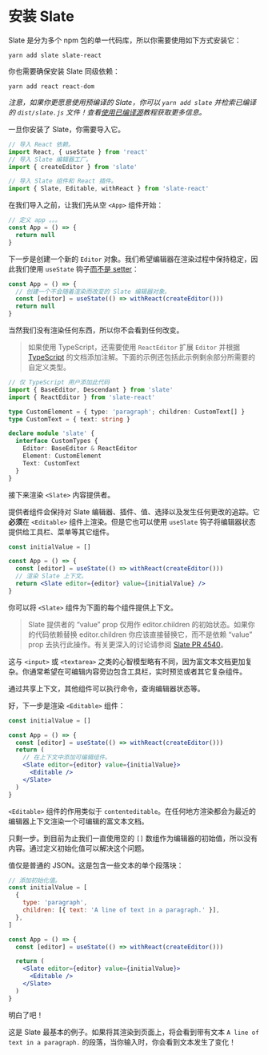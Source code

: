 # 安装 Slate

Slate 是分为多个 npm 包的单一代码库，所以你需要使用如下方式安装它：

```text
yarn add slate slate-react
```

你也需要确保安装 Slate 同级依赖：

```text
yarn add react react-dom
```

_注意，如果你更愿意使用预编译的 Slate，你可以 `yarn add slate` 并检索已编译的 `dist/slate.js` 文件！查看[使用已编译源](xx-using-the-bundled-source.md)教程获取更多信息。_

一旦你安装了 Slate，你需要导入它。

```jsx
// 导入 React 依赖。
import React, { useState } from 'react'
// 导入 Slate 编辑器工厂。
import { createEditor } from 'slate'

// 导入 Slate 组件和 React 插件。
import { Slate, Editable, withReact } from 'slate-react'
```

在我们导入之前，让我们先从空 `<App>` 组件开始：

```jsx
// 定义 app 。。。
const App = () => {
  return null
}
```

下一步是创建一个新的 `Editor` 对象。我们希望编辑器在渲染过程中保持稳定，因此我们使用 `useState` 钩子[而不是 setter](https://github.com/ianstormtaylor/slate/pull/3925#issuecomment-781179930)：

```jsx
const App = () => {
  // 创建一个不会随着渲染而改变的 Slate 编辑器对象。
  const [editor] = useState(() => withReact(createEditor()))
  return null
}
```

当然我们没有渲染任何东西，所以你不会看到任何改变。

> 如果使用 TypeScript，还需要使用 `ReactEditor` 扩展 `Editor` 并根据 [TypeScript](../concepts/12-typescript.md) 的文档添加注解。下面的示例还包括此示例剩余部分所需要的自定义类型。

```typescript
// 仅 TypeScript 用户添加此代码
import { BaseEditor, Descendant } from 'slate'
import { ReactEditor } from 'slate-react'

type CustomElement = { type: 'paragraph'; children: CustomText[] }
type CustomText = { text: string }

declare module 'slate' {
  interface CustomTypes {
    Editor: BaseEditor & ReactEditor
    Element: CustomElement
    Text: CustomText
  }
}
```

接下来渲染 `<Slate>` 内容提供者。

提供者组件会保持对 Slate 编辑器、插件、值、选择以及发生任何更改的追踪。它**必须**在 `<Editable>` 组件上渲染。但是它也可以使用 `useSlate` 钩子将编辑器状态提供给工具栏、菜单等其它组件。

```jsx
const initialValue = []

const App = () => {
  const [editor] = useState(() => withReact(createEditor()))
  // 渲染 Slate 上下文。
  return <Slate editor={editor} value={initialValue} />
}
```

你可以将 `<Slate>` 组件为下面的每个组件提供上下文。

> Slate 提供者的 “value” prop 仅用作 editor.children 的初始状态。如果你的代码依赖替换 editor.children 你应该直接替换它，而不是依赖 “value” prop 去执行此操作。有关更深入的讨论请参阅 [Slate PR 4540](https://github.com/ianstormtaylor/slate/pull/4540)。

这与 `<input>` 或 `<textarea>` 之类的心智模型略有不同，因为富文本文档更加复杂。你通常希望在可编辑内容旁边包含工具栏，实时预览或者其它复杂组件。

通过共享上下文，其他组件可以执行命令，查询编辑器状态等。

好，下一步是渲染 `<Editable>` 组件：

```jsx
const initialValue = []

const App = () => {
  const [editor] = useState(() => withReact(createEditor()))
  return (
    // 在上下文中添加可编辑组件。
    <Slate editor={editor} value={initialValue}>
      <Editable />
    </Slate>
  )
}
```

`<Editable>` 组件的作用类似于 `contenteditable`。在任何地方渲染都会为最近的编辑器上下文渲染一个可编辑的富文本文档。

只剩一步。到目前为止我们一直使用空的 `[]` 数组作为编辑器的初始值，所以没有内容。通过定义初始化值可以解决这个问题。

值仅是普通的 JSON。这是包含一些文本的单个段落块：

```jsx
// 添加初始化值。
const initialValue = [
  {
    type: 'paragraph',
    children: [{ text: 'A line of text in a paragraph.' }],
  },
]

const App = () => {
  const [editor] = useState(() => withReact(createEditor()))

  return (
    <Slate editor={editor} value={initialValue}>
      <Editable />
    </Slate>
  )
}
```

明白了吧！

这是 Slate 最基本的例子。如果将其渲染到页面上，将会看到带有文本 `A line of text in a paragraph.` 的段落，当你输入时，你会看到文本发生了变化！
